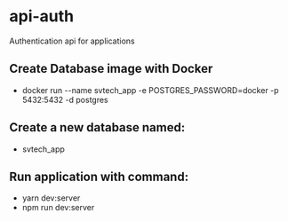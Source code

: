 # api-auth

Authentication api for applications

## Create Database image with Docker

- docker run --name svtech_app -e POSTGRES_PASSWORD=docker -p 5432:5432 -d postgres

## Create a new database named:

- svtech_app

## Run application with command:

- yarn dev:server
- npm run dev:server
